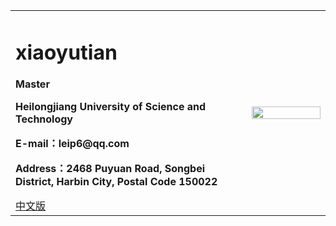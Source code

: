 <div>
<table border="0">
  <tr>
    <td>
      <h1>xiaoyutian</h1>
      <p><b>Master</b></p>
      <p><b>Heilongjiang University of Science and Technology</b></p>
      <p><b>E-mail：leip6@qq.com</b></p>
      <p><b>Address：2468 Puyuan Road, Songbei District, Harbin City, Postal Code 150022</b></p>
      <a href="/index.html">中文版</a>
    </td>
    <td width="25%">
      <img src="/stock-photo.jpg" width="100%">
    </td>
  </tr>
</table>
</div>
